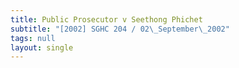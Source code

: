 ```yaml
---
title: Public Prosecutor v Seethong Phichet
subtitle: "[2002] SGHC 204 / 02\_September\_2002"
tags: null
layout: single
---
```


